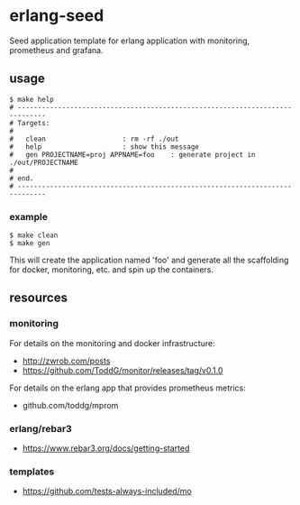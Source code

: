 # erlang-seed
Seed application template for erlang application with monitoring, prometheus and grafana.

## usage

    $ make help
    # -----------------------------------------------------------------------------
    # Targets:
    #
    #	clean 					: rm -rf ./out
    #	help 					: show this message
    #	gen PROJECTNAME=proj APPNAME=foo	: generate project in ./out/PROJECTNAME
    #
    # end.
    # -----------------------------------------------------------------------------

### example

    $ make clean
    $ make gen

This will create the application named 'foo' and generate all the scaffolding
for docker, monitoring, etc. and spin up the containers.

## resources

### monitoring

For details on the monitoring and docker infrastructure:
* http://zwrob.com/posts 
* https://github.com/ToddG/monitor/releases/tag/v0.1.0

For details on the erlang app that provides prometheus metrics:
* github.com/toddg/mprom 

### erlang/rebar3
* https://www.rebar3.org/docs/getting-started

### templates
* https://github.com/tests-always-included/mo
